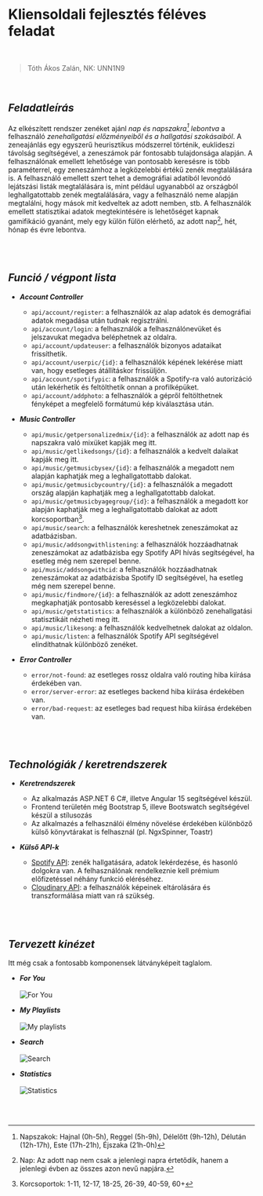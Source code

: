 # Kliensoldali fejlesztés féléves feladat

<br>

> Tóth Ákos Zalán, NK: UNN1N9

<br>

## *Feladatleírás*

Az elkészített rendszer zenéket ajánl *nap és napszakra[^1] lebontva* a felhasználó *zenehallgatási előzményeiből és a hallgatási szokásaiból*.
A zeneajánlás egy egyszerű heurisztikus módszerrel történik, euklideszi távolság segítségével, a zeneszámok pár fontosabb tulajdonsága alapján.
A felhasználónak emellett lehetősége van pontosabb keresésre is több paraméterrel, egy zeneszámhoz a legközelebbi értékű zenék megtalálására is.
A felhasználó emellett szert tehet a demográfiai adatiból levonódó lejátszási listák megtalálására is, mint például ugyanabból az országból leghallgatottabb zenék
megtalálására, vagy a felhasználó neme alapján megtalálni, hogy mások mit kedveltek az adott nemben, stb.
A felhasználók emellett statisztikai adatok megtekintésére is lehetőséget kapnak gamifikáció gyanánt, mely egy külön fülön elérhető, az adott nap[^2], 
hét, hónap és évre lebontva.

<br>
<br>

## *Funció / végpont lista*

- ***Account Controller***
     - ```api/account/register```: a felhasználók az alap adatok és demográfiai adatok megadása után tudnak regisztrálni. 
     - ```api/account/login```: a felhasználók a felhasználónevüket és jelszavukat megadva beléphetnek az oldalra.
     - ```api/account/updateuser```: a felhasználók bizonyos adataikat frissíthetik.
     - ```api/account/userpic/{id}```: a felhasználók képének lekérése miatt van, hogy esetleges átállításkor frissüljön.
     - ```api/account/spotifypic```: a felhasználók a Spotify-ra való autorizáció után lekérhetik és feltölthetik onnan a profilképüket.
     - ```api/account/addphoto```: a felhasználók a gépről feltölthetnek fényképet a megfelelő formátumú kép kiválasztása után.

- ***Music Controller***
     - ```api/music/getpersonalizedmix/{id}```: a felhasználók az adott nap és napszakra való mixüket kapják meg itt.
     - ```api/music/getlikedsongs/{id}```: a felhasználók a kedvelt dalaikat kapják meg itt.
     - ```api/music/getmusicbysex/{id}```: a felhasználók a megadott nem alapján kaphatják meg a leghallgatottabb dalokat.
     - ```api/music/getmusicbycountry/{id}```: a felhasználók a megadott ország alapján kaphatják meg a leghallgatottabb dalokat.
     - ```api/music/getmusicbyagegroup/{id}```: a felhasználók a megadott kor alapján kaphatják meg a leghallgatottabb dalokat az adott korcsoportban[^3].
     - ```api/music/search```: a felhasználók kereshetnek zeneszámokat az adatbázisban.
     - ```api/music/addsongwithlistening```: a felhasználók hozzáadhatnak zeneszámokat az adatbázisba egy Spotify API hívás segítségével, ha esetleg még nem szerepel benne.
     - ```api/music/addsongwithcid```: a felhasználók hozzáadhatnak zeneszámokat az adatbázisba Spotify ID segítségével, ha esetleg még nem szerepel benne.
     - ```api/music/findmore/{id}```: a felhasználók az adott zeneszámhoz megkaphatják pontosabb kereséssel a legközelebbi dalokat.
     - ```api/music/getstatistics```: a felhasználók a különböző zenehallgatási statisztikáit nézheti meg itt.
     - ```api/music/likesong```: a felhasználók kedvelhetnek dalokat az oldalon.
     - ```api/music/listen```: a felhasználók Spotify API segítségével elindíthatnak különböző zenéket.

- ***Error Controller***
     - ```error/not-found```: az esetleges rossz oldalra való routing hiba kiírása érdekében van.
     - ```error/server-error```: az esetleges backend hiba kiírása érdekében van.
     - ```error/bad-request```: az esetleges bad request hiba kiírása érdekében van.

<br>
<br>

## *Technológiák / keretrendszerek*

- ***Keretrendszerek***

     - Az alkalmazás ASP.NET 6 C#, illetve Angular 15 segítségével készül.
     - Frontend területén még Bootstrap 5, illeve Bootswatch segítségével készül a stílusozás
     - Az alkalmazés a felhasználói élmény növelése érdekében különböző külső könyvtárakat is felhasznál (pl. NgxSpinner, Toastr)

- ***Külső API-k***

     - <ins>Spotify API</ins>: zenék hallgatására, adatok lekérdezése, és hasonló dolgokra van. A felhasználónak rendelkeznie kell prémium előfizetéssel néhány funkció eléréséhez.
     - <ins>Cloudinary API</ins>: a felhasználók képeinek eltárolására és transzformálása miatt van rá szükség.

<br>
<br>

## *Tervezett kinézet*

Itt még csak a fontosabb komponensek látványképeit taglalom.

- ***For You***
     <br><br>
     ![For You](https://res.cloudinary.com/dt8loqugk/image/upload/v1683049035/spec-pics/foryou_pnji1x.png)
     <br>
     
- ***My Playlists***
     <br><br>
    ![My playlists](https://res.cloudinary.com/dt8loqugk/image/upload/v1683048571/spec-pics/myplaylists_1_n6wifb.png)
     <br>
     
- ***Search***
     <br><br>
    ![Search](https://res.cloudinary.com/dt8loqugk/image/upload/v1683047698/spec-pics/searchfrfr_tuj6nl.png)
     <br>
     
- ***Statistics***
     <br><br>
    ![Statistics](https://res.cloudinary.com/dt8loqugk/image/upload/v1683049792/spec-pics/statss_j5ofzn.png)
     <br>


<br>
<br>

[^1]: Napszakok: Hajnal (0h-5h), Reggel (5h-9h), Délelőtt (9h-12h), Délután (12h-17h), Este (17h-21h), Éjszaka (21h-0h)
[^2]: Nap: Az adott nap nem csak a jelenlegi napra értetődik, hanem a jelenlegi évben az összes azon nevű napjára.
[^3]: Korcsoportok: 1-11, 12-17, 18-25, 26-39, 40-59, 60+
